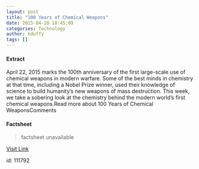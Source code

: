 ```yaml
---
layout: post
title: "100 Years of Chemical Weapons"
date: 2015-04-20 18:45:09
categories: Technology
author: kduffy
tags: []
---
```



#### Extract
>
April 22, 2015 marks the 100th anniversary of the first large-scale use of chemical weapons in modern warfare. Some of the best minds in chemistry at that time, including a Nobel Prize winner, used their knowledge of science to build humanity’s new weapons of mass destruction. This week, we take a sobering look at the chemistry behind the modern world’s first chemical weapons.Read more about 100 Years of Chemical WeaponsComments

#### Factsheet
>factsheet unavailable

[Visit Link](http://www.pddnet.com/videos/2015/04/100-years-chemical-weapons)

id:  111792
